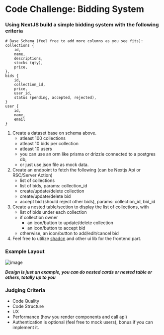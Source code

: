 # Code Challenge: Bidding System

### Using NextJS build a simple bidding system with the following criteria

```
# Base Schema (feel free to add more columns as you see fits):
collections {
    id,
    name,
    descriptions,
    stocks (qty),
    price,
},
bids {
    id,
    collection_id,
    price,
    user_id,
    status (pending, accepted, rejected),
}
user {
    id,
    name,
    email
}
```

1. Create a dataset base on schema above.
    - atleast 100 collections
    - atleast 10 bids per collection
    - atleast 10 users
    - you can use an orm like prisma or drizzle connected to a postgres db,
    - or just use json file as mock data.
2. Create an endpoint to fetch the following (can be Nextjs Api or RSC/Server Action)
    - list of collections
    - list of bids, params: collection_id
    - create/update/delete collection
    - create/update/delete bid
    - accept bid (should reject other bids), params: collection_id, bid_id
3. Create a nested table/section to display the list of collections, with
    - list of bids under each collection
    - if collection owner
        - an icon/button to update/delete collection 
        - an icon/button to accept bid
    - otherwise, an icon/button to add/edit/cancel bid
4. Feel free to utilize [shadcn](ui.shadcn.com) and other ui lib for the frontend part.


### Example Layout
![image](https://github.com/LuxorLabs/frontend-coding-challenge/assets/22500561/1fa87d6d-946c-478b-bcd7-3d22dfaee398)

***Design is just an example, you can do nested cards or nested table or others, totally up to you***

### Judging Criteria
- Code Quality
- Code Structure
- UX
- Performance (how you render components and call api)
- Authentication is optional (feel free to mock users), bonus if you can implement it.
